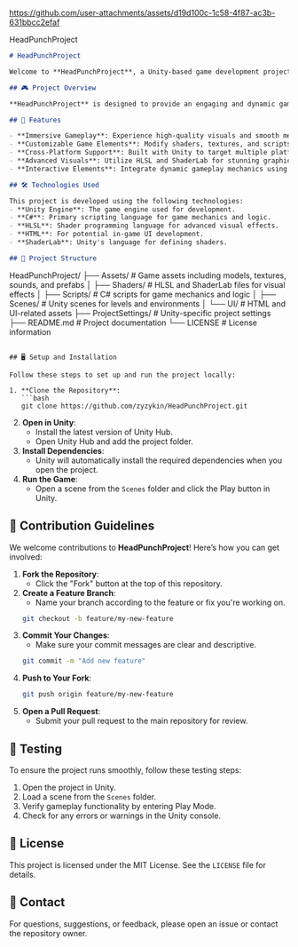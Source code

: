 
https://github.com/user-attachments/assets/d19d100c-1c58-4f87-ac3b-631bbcc2efaf

HeadPunchProject

```markdown
# HeadPunchProject

Welcome to **HeadPunchProject**, a Unity-based game development project! This repository contains the source code and assets for a game developed using the Unity engine.

## 🎮 Project Overview

**HeadPunchProject** is designed to provide an engaging and dynamic gaming experience. Whether you're here to contribute, learn, or simply explore, you'll find everything you need right here!

## 🚀 Features

- **Immersive Gameplay**: Experience high-quality visuals and smooth mechanics powered by Unity.
- **Customizable Game Elements**: Modify shaders, textures, and scripts to suit your needs.
- **Cross-Platform Support**: Built with Unity to target multiple platforms seamlessly.
- **Advanced Visuals**: Utilize HLSL and ShaderLab for stunning graphics and effects.
- **Interactive Elements**: Integrate dynamic gameplay mechanics using C# scripts.

## 🛠️ Technologies Used

This project is developed using the following technologies:
- **Unity Engine**: The game engine used for development.
- **C#**: Primary scripting language for game mechanics and logic.
- **HLSL**: Shader programming language for advanced visual effects.
- **HTML**: For potential in-game UI development.
- **ShaderLab**: Unity's language for defining shaders.

## 📂 Project Structure

```
HeadPunchProject/
├── Assets/          # Game assets including models, textures, sounds, and prefabs
│   ├── Shaders/     # HLSL and ShaderLab files for visual effects
│   ├── Scripts/     # C# scripts for game mechanics and logic
│   ├── Scenes/      # Unity scenes for levels and environments
│   └── UI/          # HTML and UI-related assets
├── ProjectSettings/ # Unity-specific project settings
├── README.md        # Project documentation
└── LICENSE          # License information
```

## 🖥️ Setup and Installation

Follow these steps to set up and run the project locally:

1. **Clone the Repository**:
   ```bash
   git clone https://github.com/zyzykin/HeadPunchProject.git
   ```
2. **Open in Unity**:
   - Install the latest version of Unity Hub.
   - Open Unity Hub and add the project folder.
3. **Install Dependencies**:
   - Unity will automatically install the required dependencies when you open the project.
4. **Run the Game**:
   - Open a scene from the `Scenes` folder and click the Play button in Unity.

## 🤝 Contribution Guidelines

We welcome contributions to **HeadPunchProject**! Here’s how you can get involved:

1. **Fork the Repository**:
   - Click the "Fork" button at the top of this repository.
2. **Create a Feature Branch**:
   - Name your branch according to the feature or fix you're working on.
   ```bash
   git checkout -b feature/my-new-feature
   ```
3. **Commit Your Changes**:
   - Make sure your commit messages are clear and descriptive.
   ```bash
   git commit -m "Add new feature"
   ```
4. **Push to Your Fork**:
   ```bash
   git push origin feature/my-new-feature
   ```
5. **Open a Pull Request**:
   - Submit your pull request to the main repository for review.

## 🧪 Testing

To ensure the project runs smoothly, follow these testing steps:

1. Open the project in Unity.
2. Load a scene from the `Scenes` folder.
3. Verify gameplay functionality by entering Play Mode.
4. Check for any errors or warnings in the Unity console.

## 📜 License

This project is licensed under the MIT License. See the `LICENSE` file for details.

## 📧 Contact

For questions, suggestions, or feedback, please open an issue or contact the repository owner.


